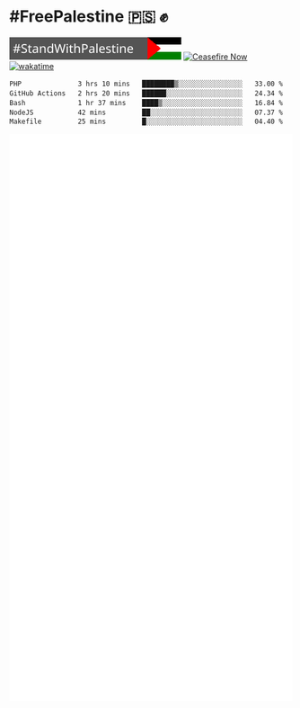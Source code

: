# #FreePalestine 🇵🇸 ✊

[![github](https://raw.githubusercontent.com/saedyousef/StandWithPalestine/main/badges/flat/StandWithPalestine.svg)](https://github.com/saedyousef/StandWithPalestine)
[![Ceasefire Now](https://badge.techforpalestine.org/default)](https://techforpalestine.org/learn-more)
[![wakatime](https://wakatime.com/badge/user/03bf07e2-4c78-4826-8603-8922f0241061.svg)](https://wakatime.com/@03bf07e2-4c78-4826-8603-8922f0241061)
<!-- [![committers.top badge](https://user-badge.committers.top/jordan_private/saedyousef.svg)](https://user-badge.committers.top/jordan_private/saedyousef) -->

<!-- ![Profile Views](https://visitor-badge.glitch.me/badge?page_id=saedyousef.saedyousef&left_color=grey&right_color=blue&left_text=👀+Profile+Views) -->



<!-- <img src="https://github-readme-stats.vercel.app/api?username=saedyousef&show_icons=true&count_private=true" width="100%" /> --> 

<!--START_SECTION:waka-->

```txt
PHP              3 hrs 10 mins   ████████▒░░░░░░░░░░░░░░░░   33.00 %
GitHub Actions   2 hrs 20 mins   ██████░░░░░░░░░░░░░░░░░░░   24.34 %
Bash             1 hr 37 mins    ████▒░░░░░░░░░░░░░░░░░░░░   16.84 %
NodeJS           42 mins         ██░░░░░░░░░░░░░░░░░░░░░░░   07.37 %
Makefile         25 mins         █░░░░░░░░░░░░░░░░░░░░░░░░   04.40 %
```

<!--END_SECTION:waka-->
    
<!-- ![github contribution grid snake animation](https://raw.githubusercontent.com/saedyousef/saedyousef/output/github-contribution-grid-snake.svg) -->


![Metrics](./github-metrics.svg)